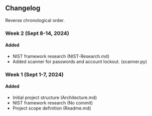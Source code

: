 ## Changelog
Reverse chronological order.
### Week 2 (Sept 8-14, 2024)
#### Added
- NIST framework research (NIST-Research.md)
- Added scanner for passwords and account lockout. (scanner.py)



### Week 1 (Sept 1-7, 2024)
#### Added
- Initial project structure (Architecture.md)
- NIST framework research (No commit)
- Project scope definition (Readme.md)
